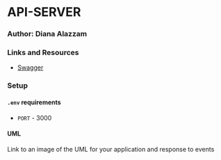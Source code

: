 # API-SERVER
### Author: Diana Alazzam 

### Links and Resources

- [Swagger](https://app.swaggerhub.com/apis/diana96alazzam/api-server-lab6/0.1)

### Setup

#### `.env` requirements
- `PORT` - 3000

#### UML

Link to an image of the UML for your application and response to events
